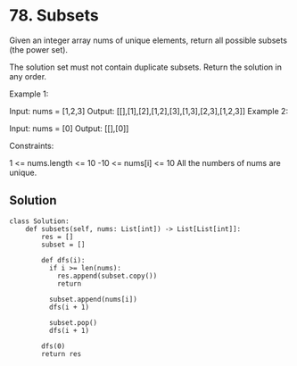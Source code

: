 # 78. Subsets
Given an integer array nums of unique elements, return all possible 
subsets
 (the power set).

The solution set must not contain duplicate subsets. Return the solution in any order.

 

Example 1:

Input: nums = [1,2,3]
Output: [[],[1],[2],[1,2],[3],[1,3],[2,3],[1,2,3]]
Example 2:

Input: nums = [0]
Output: [[],[0]]
 

Constraints:

1 <= nums.length <= 10
-10 <= nums[i] <= 10
All the numbers of nums are unique.

## Solution
```
class Solution:
    def subsets(self, nums: List[int]) -> List[List[int]]:
        res = []
        subset = []

        def dfs(i):
          if i >= len(nums):
            res.append(subset.copy())
            return
          
          subset.append(nums[i])
          dfs(i + 1)

          subset.pop()
          dfs(i + 1)
        
        dfs(0)
        return res
```